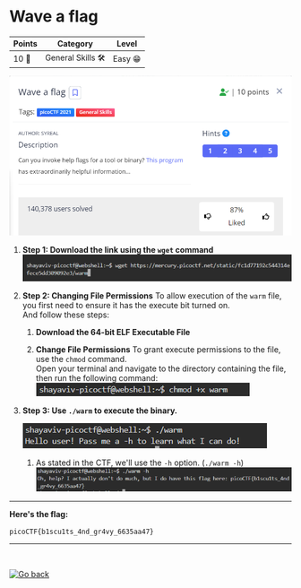 # Wave a flag

| **Points** |    **Category**      |    **Level** |
|--------|----------------|-------|
| 10 :muscle:     | General Skills 🛠️ | Easy :grin: |

![image](images/1.png)

1. **Step 1: Download the link using the `wget` command**
    ![Screenshot](images/2.png)

2. **Step 2: Changing File Permissions**
    To allow execution of the `warm` file, you first need to ensure it has the execute bit turned on.<br>
    And follow these steps:

    1. **Download the 64-bit ELF Executable File**

    2. **Change File Permissions**
        To grant execute permissions to the file, use the `chmod` command.<br>
        Open your terminal and navigate to the directory containing the file, then run the following command:
        ![Screenshot](images/3.png)

3. **Step 3: Use `./warm` to execute the binary.**
   
    ![Screenshot](images/4.png)

    1. As stated in the CTF, we'll use the `-h` option. (`./warm -h`)
        ![Screenshot](images/5.png)

---

**Here's the flag:**
```text
picoCTF{b1scu1ts_4nd_gr4vy_6635aa47}
```

---

<br>

[![Go back](https://readme-components.vercel.app/api?component=button&text=Go+back)](/)
